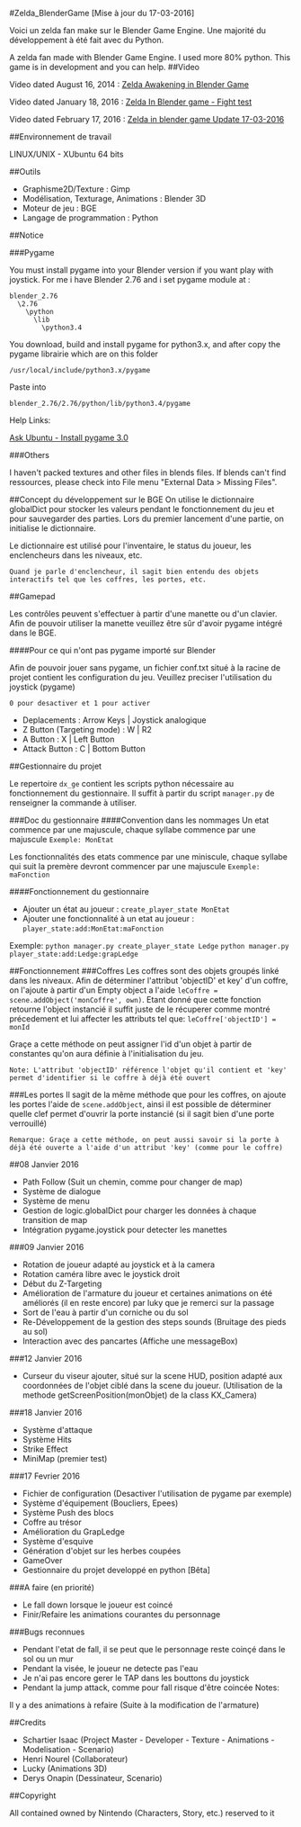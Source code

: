 #Zelda_BlenderGame [Mise à jour du 17-03-2016]

Voici un zelda fan make sur le Blender Game Engine. Une majorité du développement à été fait avec du Python.

A zelda fan made with Blender Game Engine. I used more 80% python. This game is in development and you can help.
##Video

Video dated August 16, 2014 : [Zelda Awakening in Blender Game](https://www.youtube.com/watch?v=BOBg3g-WLesZelda)

Video dated January 18, 2016 : [Zelda In Blender game - Fight test](https://www.youtube.com/watch?v=ndbULJvf4Bo)

Video dated February 17, 2016 : [Zelda in blender game Update 17-03-2016](https://www.youtube.com/watch?v=ndbULJvf4Bo)

##Environnement de travail

LINUX/UNIX - XUbuntu 64 bits

##Outils

- Graphisme2D/Texture : Gimp
- Modélisation, Texturage, Animations : Blender 3D
- Moteur de jeu : BGE
- Langage de programmation : Python

##Notice

###Pygame

You must install pygame into your Blender version if you want play with joystick. For me i have Blender 2.76 and i set pygame module at :
```
blender_2.76
  \2.76
    \python
      \lib
        \python3.4
```

You download, build and install pygame for python3.x, and after copy the pygame librairie which are on this folder
```
/usr/local/include/python3.x/pygame
```

Paste into
```
blender_2.76/2.76/python/lib/python3.4/pygame
```

Help Links:

[Ask Ubuntu - Install pygame 3.0](http://askubuntu.com/questions/401342/how-to-download-pygame-in-python3-3)

###Others

I haven't packed textures and other files in blends files. If blends can't find ressources, please check into File menu "External Data > Missing Files".

##Concept du développement sur le BGE
On utilise le dictionnaire globalDict pour stocker les valeurs pendant le fonctionnement du jeu et pour sauvegarder des parties. Lors du premier lancement d'une partie, on initialise le dictionnaire.

Le dictionnaire est utilisé pour l'inventaire, le status du joueur, les enclencheurs dans les niveaux, etc.

`Quand je parle d'enclencheur, il sagit bien entendu des objets interactifs tel que les coffres, les portes, etc.`

##Gamepad

Les contrôles peuvent s'effectuer à partir d'une manette ou d'un clavier. Afin de pouvoir utiliser la manette veuillez être sûr d'avoir pygame intégré dans le BGE.

####Pour ce qui n'ont pas pygame importé sur Blender

Afin de pouvoir jouer sans pygame, un fichier conf.txt situé à la racine de projet contient les configuration du jeu.
Veuillez preciser l'utilisation du joystick (pygame)

`0 pour desactiver et 1 pour activer`

- Deplacements : Arrow Keys | Joystick analogique
- Z Button (Targeting mode) : W | R2
- A Button : X | Left Button
- Attack Button : C | Bottom Button

##Gestionnaire du projet

Le repertoire `dx_ge` contient les scripts python nécessaire au fonctionnement du gestionnaire.
Il suffit à partir du script `manager.py` de renseigner la commande à utiliser.

###Doc du gestionnaire
####Convention dans les nommages
Un etat commence par une majuscule, chaque syllabe commence par une majuscule
`Exemple: MonEtat`

Les fonctionnalités des etats commence par une miniscule, chaque syllabe qui suit la premère devront commencer par une majuscule
`Exemple: maFonction`

####Fonctionnement du gestionnaire
- Ajouter un état au joueur : `create_player_state MonEtat`
- Ajouter une fonctionnalité à un etat au joueur : `player_state:add:MonEtat:maFonction`

Exemple:
`python manager.py create_player_state Ledge`
`python manager.py player_state:add:Ledge:grapLedge`

##Fonctionnement
###Coffres
Les coffres sont des objets groupés linké dans les niveaux. Afin de déterminer l'attribut 'objectID' et key' d'un coffre, on l'ajoute à partir d'un Empty object a l'aide `leCoffre = scene.addObject('monCoffre', own)`. Etant donné que cette fonction retourne l'object instancié il suffit juste de le récuperer comme montré précedement et lui affecter les attributs tel que:
`leCoffre['objectID'] = monId`

Graçe a cette méthode on peut assigner l'id d'un objet à partir de constantes qu'on aura définie à l'initialisation du jeu.

`Note: L'attribut 'objectID' référence l'objet qu'il contient et 'key' permet d'identifier si le coffre à déjà été ouvert`

###Les portes
Il sagit de la même méthode que pour les coffres, on ajoute les portes l'aide de `scene.addObject`, ainsi il est possible de déterminer quelle clef permet d'ouvrir la porte instancié (si il sagit bien d'une porte verrouillé)

`Remarque: Graçe a cette méthode, on peut aussi savoir si la porte à déjà été ouverte a l'aide d'un attribut 'key' (comme pour le coffre)`

##08 Janvier 2016

- Path Follow (Suit un chemin, comme pour changer de map)
- Système de dialogue
- Système de menu
- Gestion de logic.globalDict pour charger les données à chaque transition de map
- Intégration pygame.joystick pour detecter les manettes

###09 Janvier 2016

- Rotation de joueur adapté au joystick et à la camera
- Rotation caméra libre avec le joystick droit
- Début du Z-Targeting
- Amélioration de l'armature du joueur et certaines animations on été améliorés (il en reste encore) par luky que je remerci sur la passage
- Sort de l'eau à partir d'un corniche ou du sol
- Re-Développement de la gestion des steps sounds (Bruitage des pieds au sol)
- Interaction avec des pancartes (Affiche une messageBox)

###12 Janvier 2016

- Curseur du viseur ajouter, situé sur la scene HUD, position adapté aux coordonnées de l'objet ciblé dans la scene du joueur. (Utilisation de la methode getScreenPosition(monObjet) de la class KX_Camera)

###18 Janvier 2016

- Système d'attaque
- Système Hits
- Strike Effect
- MiniMap (premier test)

###17 Fevrier 2016

- Fichier de configuration (Desactiver l'utilisation de pygame par exemple)
- Système d'équipement (Boucliers, Epees)
- Système Push des blocs
- Coffre au trésor
- Amélioration du GrapLedge
- Système d'esquive
- Génération d'objet sur les herbes coupées
- GameOver
- Gestionnaire du projet developpé en python [Bêta]

###A faire (en priorité)
- Le fall down lorsque le joueur est coincé
- Finir/Refaire les animations courantes du personnage

###Bugs reconnues

- Pendant l'etat de fall, il se peut que le personnage reste coinçé dans le sol ou un mur
- Pendant la visée, le joueur ne detecte pas l'eau
- Je n'ai pas encore gerer le TAP dans les bouttons du joystick
- Pendant la jump attack, comme pour fall risque d'être coincée
Notes:

Il y a des animations à refaire (Suite à la modification de l'armature)

##Credits

- Schartier Isaac (Project Master - Developer - Texture - Animations - Modelisation - Scenario)
- Henri Nourel (Collaborateur)
- Lucky (Animations 3D)
- Derys Onapin (Dessinateur, Scenario)

##Copyright

All contained owned by Nintendo (Characters, Story, etc.) reserved to it
